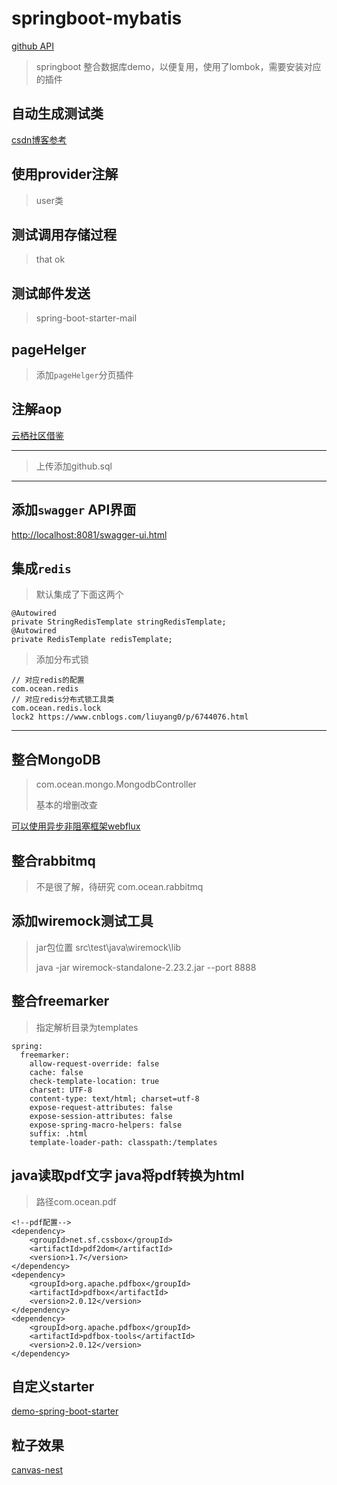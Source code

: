 # springboot-mybatis

[github API](https://api.github.com/repos/chywx/springboot-mybatis/releases/latest)

> springboot 整合数据库demo，以便复用，使用了lombok，需要安装对应的插件



## 自动生成测试类

[csdn博客参考](https://blog.csdn.net/jy02268879/article/details/83346701)

## 使用provider注解
> user类

## 测试调用存储过程

> that ok

## 测试邮件发送

> spring-boot-starter-mail

## pageHelger

> 添加`pageHelger`分页插件

## 注解aop
[云栖社区借鉴](https://yq.aliyun.com/articles/576452)

---

> 上传添加github.sql

--- 
## 添加`swagger` API界面

[http://localhost:8081/swagger-ui.html](http://localhost:8081/swagger-ui.html)

## 集成`redis`

> 默认集成了下面这两个
```
@Autowired
private StringRedisTemplate stringRedisTemplate;
@Autowired
private RedisTemplate redisTemplate;
```
> 添加分布式锁
```$xslt
// 对应redis的配置
com.ocean.redis
// 对应redis分布式锁工具类
com.ocean.redis.lock
lock2 https://www.cnblogs.com/liuyang0/p/6744076.html
```
---

## 整合MongoDB

> com.ocean.mongo.MongodbController
> 
> 基本的增删改查

[可以使用异步非阻塞框架webflux](https://github.com/chywx/xfq_study1)



## 整合rabbitmq
> 不是很了解，待研究
> com.ocean.rabbitmq

## 添加wiremock测试工具

> jar包位置 src\test\java\wiremock\lib
> 
> java -jar wiremock-standalone-2.23.2.jar --port 8888

## 整合freemarker
> 指定解析目录为templates
```
spring:
  freemarker:
    allow-request-override: false
    cache: false
    check-template-location: true
    charset: UTF-8
    content-type: text/html; charset=utf-8
    expose-request-attributes: false
    expose-session-attributes: false
    expose-spring-macro-helpers: false
    suffix: .html
    template-loader-path: classpath:/templates
```

## java读取pdf文字 java将pdf转换为html
> 路径com.ocean.pdf
```$xslt
<!--pdf配置-->
<dependency>
    <groupId>net.sf.cssbox</groupId>
    <artifactId>pdf2dom</artifactId>
    <version>1.7</version>
</dependency>
<dependency>
    <groupId>org.apache.pdfbox</groupId>
    <artifactId>pdfbox</artifactId>
    <version>2.0.12</version>
</dependency>
<dependency>
    <groupId>org.apache.pdfbox</groupId>
    <artifactId>pdfbox-tools</artifactId>
    <version>2.0.12</version>
</dependency>
```

## 自定义starter

[demo-spring-boot-starter](https://github.com/chywx/demo-spring-boot-starter)

## 粒子效果

[canvas-nest](https://github.com/hustcc/canvas-nest.js/blob/master/README-zh.md)
